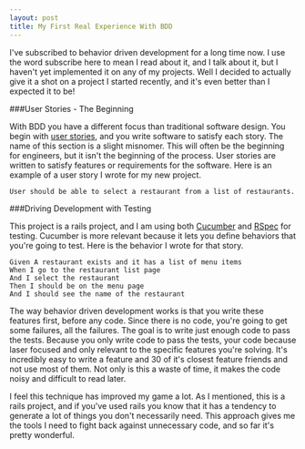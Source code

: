 ```yaml
---
layout: post
title: My First Real Experience With BDD
---
```


I've subscribed to behavior driven development for a long time now. I use the
word subscribe here to mean I read about it, and I talk about it, but I haven't
yet implemented it on any of my projects. Well I decided to actually give it a
shot on a project I started recently, and it's even better than I expected it to
be!

###User Stories - The Beginning

With BDD you have a different focus than traditional software design. You begin
with [user
stories](http://en.wikipedia.org/wiki/User_story), and you write software
to satisfy each story. The name of this section is a slight misnomer. This will often be the beginning for engineers, but it isn't the beginning of the process. User stories are written to satisfy features or requirements for the software.
Here is an example of a user story I wrote for my new project.

~~~~~
User should be able to select a restaurant from a list of restaurants.
~~~~~

###Driving Development with Testing

This project is a rails project, and I am using both [Cucumber](http://cukes.info) and
[RSpec](http://rspec.info) for testing. Cucumber is more relevant because it lets you
define behaviors that you're going to test. Here is the behavior I wrote for
that story.

~~~~~
Given A restaurant exists and it has a list of menu items
When I go to the restaurant list page
And I select the restaurant
Then I should be on the menu page
And I should see the name of the restaurant
~~~~~

The way behavior driven development works is that you write these features first,
before any code. Since there is no code, you're going to get some failures, all
the failures. The goal is to write just enough code to pass the tests. Because
you only write code to pass the tests, your code because laser focused and only
relevant to the specific features you're solving. It's incredibly easy to write
a feature and 30 of it's closest feature friends and not use most of them. Not
only is this a waste of time, it makes the code noisy and difficult to read
later.

I feel this technique has improved my game a lot. As I mentioned, this is a
rails project, and if you've used rails you know that it has a tendency to
generate a lot of things you don't necessarily need. This approach gives me the
tools I need to fight back against unnecessary code, and so far it's pretty
wonderful.
